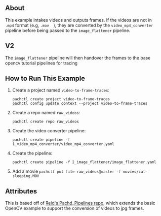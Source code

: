 ## About

This example intakes videos and outputs frames. If the videos are not in `.mp4` format (e.g, `.mov  `), they are converted by the `video_mp4_converter` pipeline before being passed to the `image_flattener` pipeline. 

## V2

The `image_flattener` pipeline will then handover the frames to the base opencv tutorial pipelines for tracing


## How to Run This Example 

1. Create a project named `video-to-frame-traces`:
   
   ```
   pachctl create project video-to-frame-traces
   pachctl config update context --project video-to-frame-traces
   ```
2. Create a repo named `raw_videos`:
   
   ```
   pachctl create repo raw_videos
   ```
3. Create the video converter pipeline:
   
   ```
   pachctl create pipeline -f 1_video_mp4_converter/video_mp4_converter.yaml 
   ```
4. Create the pipeline:
   
    ```
    pachctl create pipeline -f 2_image_flattener/image_flattener.yaml
    ```
5. Add a movie `pachctl put file raw_videos@master -f movies/cat-sleeping.MOV`


## Attributes

This is based off of [Reid's Pachd_Pipelines repo](https://github.com/dpsi4/pachd_pipelines), which extends the basic OpenCV example to support the conversion of videos to jpg frames.